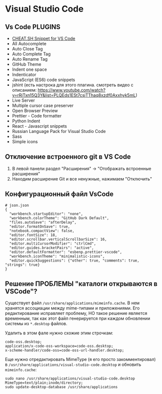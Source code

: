 # Visual Studio Code

## Vs Code PLUGINS

- [CHEAT.SH Snippet for VS Code](https://github.com/mre/vscode-snippet "Расширение Visual Studio Code для cheat.sh. Быстро и легко находите фрагменты кода для любого языка прямо в вашей IDE.")
- All Autocomplete
- Auto Close Tag
- Auto Complete Tag
- Auto Rename Tag
- GitHub Theme
- Indent one space
- Indenticator
- JavaScript (ES6) code snippets
- jshint (есть настрока для этого плагина. смотреть видео с описанием: https://www.youtube.com/watch?v=rRiTxn15Q3Y&list=PLQEds1ESt7csjTThaq8xzdf0Axxhyk5mL)
- Live Server
- Multiple cursor case preserver
- Open Browser Preview
- Prettier - Code formatter
- Python Indent
- React - Javascript snippets
- Russian Language Pack for Visual Studio Code
- Sass
- Simple icons

## Отключение встроенного git в VS Code

1) В левой панели раздел "Расширения" -> "Отображать встроенные расширения"
2) Находим расширение Git и все ненужные, нажимаем "Отключить"

## Конфигурационный файл VsCode

```config
# json.json
{
  "workbench.startupEditor": "none",
  "workbench.colorTheme": "GitHub Dark Default",
  "files.autoSave": "afterDelay",
  "editor.formatOnSave": true,
  "notebook.compactView": false,
  "editor.fontSize": 18,
  "editor.scrollbar.verticalScrollbarSize": 16,
  "editor.multiCursorModifier": "ctrlCmd",
  "editor.guides.bracketPairs": "active",
  "editor.defaultFormatter": "esbenp.prettier-vscode",
  "workbench.iconTheme": "minimalistic-icons",
  "editor.quickSuggestions": {"other": true, "comments": true, "strings": true}
}
```

## Решение ПРОБЛЕМЫ "каталоги открываются в VSCode"?

Существует файл `/usr/share/applications/mimeinfo.cache`. В нем хранятся ассоциации между mime-типами и приложениями. Его редактирование исправляет проблему, НО такое решение является временным, так как этот файл генерируется при каждом обновлении системы из `*.desktop` файлов.

Удалить в этом фале нужно схожие этим строчкам:
```
code-oss.desktop;
application/x-code-oss-workspace=code-oss.desktop;
x-scheme-handler/code-oss=code-oss-url-handler.desktop;
```

Еще нужно отредактировать MimeType (я его просто закомментировал) в `/usr/share/applications/visual-studio-code.desktop` и обновить `mimeinfo.cache`:
```
sudo nano /usr/share/applications/visual-studio-code.desktop
MimeType=text/plain;inode/directory;
sudo update-desktop-database /usr/share/applications
```
